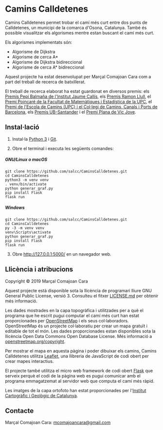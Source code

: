 # Camins Calldetenes

Camins Calldetenes permet trobar el camí més curt entre dos punts de
Calldetenes, un municipi de la comarca d'Osona, Catalunya. També és possible
visualitzar els algorismes mentre estan buscant el camí més curt.

Els algorismes implementats són:
- Algorisme de Dijkstra
- Algorisme de cerca A*
- Algorisme de Dijkstra bidireccional
- Algorisme de cerca A* bidireccional

Aquest projecte ha estat desenvolupat per Marçal Comajoan Cara com a part del
treball de recerca de batxillerat.

El treball de recerca elaborat ha estat guardonat en diversos premis:
els [Premis Pepi Balmaña de l'Institut Jaume Callís](https://agora.xtec.cat/iesjaumecallis/general/lliurament-del-premis-pepi-balmana-a-lexcellencia-en-els-treballs-de-recerca/),
els [Premis Ramon Llull](https://www.url.edu/ca/sala-de-premsa/noticies/institucional/2020/es-donen-coneixer-els-guanyadors-de-la-19a-edicio-dels-premis-ramon-llull-treballs-de-recerca-de-batxillerat),
el [Premi Poincaré de la Facultat de Matemàtiques i Estadística de la UPC](https://fme.upc.edu/ca/premi-poincare/Premi-poincare-2020/veredicte-resultats-fotos),
el [Premi de l'Escola de Camins (UPC) i el Col·legi de Camins, Canals i Ports de Barcelona](https://actualitat.camins.upc.edu/ca/node/7695),
els [Premis UB-Santander](https://youtu.be/o4UfOZX11Nw) i el [Premi Plana de Vic Jove](https://patronatestudisosonencs.cat/ca/noticia/Lliurament-Premi-Plana-de-Vic-Jove-2020).

## Instal·lació

1. Instal·la [Python 3](https://www.python.org/downloads/) i
[Git](https://git-scm.com/download/).

2. Obre el terminal i executa les següents comandes:

##### GNU/Linux o macOS
    git clone https://github.com/salcc/CaminsCalldetenes.git
    cd CaminsCalldetenes
    python3 -m venv venv
    . venv/bin/activate
    python generar_graf.py
    pip install Flask
    flask run
    
##### Windows
    git clone https://github.com/salcc/CaminsCalldetenes.git
    cd CaminsCalldetenes
    py -3 -m venv venv
    venv\Scripts\activate
    python generar_graf.py
    pip install Flask
    flask run

3. Obre http://127.0.0.1:5000/ en un navegador web.

## Llicència i atribucions

Copyright &copy; 2019 Marçal Comajoan Cara

Aquest projecte està disponible sota la llicència de programari lliure
GNU General Public License, versió 3. Consulteu el fitxer
[LICENSE.md](LICENSE.md) per obtenir més informació.

Les dades mostrades en la capa topogràfica i utilitzades per a què el programa
que he escrit pugui computar el camí més curt han estat proporcionades per
[OpenStreetMap](https://www.openstreetmap.org/) i els seus col·laboradors.
OpenStreetMap és un projecte col·laboratiu per crear un mapa gratuït i
editable de tot el món. Les dades proporcionades estan disponibles sota la
llicència Open Data Commons Open Database License. Més informació a
[openstreetmap.org/copyright](https://www.openstreetmap.org/copyright).

Per mostrar el mapa en aquesta pàgina i poder dibuixar els camins, Camins
Calldetenes utilitza [Leaflet](https://leafletjs.com/), una llibreria de
JavaScript de codi obert per crear mapes interactius.

El projecte també utilitza el micro web framework de codi obert
[Flask](https://palletsprojects.com/p/flask/) que serveix perquè el codi de
la pàgina web es pugui comunicar amb el programa emmagatzemat al servidor web
que computa el camí més ràpid.

Les imatges de la capa ortofoto han estat proporcionades per l'[Institut
Cartogràfic i Geològic de Catalunya](http://www.icgc.cat/ca/).

## Contacte

Marçal Comajoan Cara:
[mcomajoancara@gmail.com](mailto:mcomajoancara@gmail.com)

